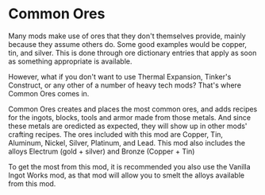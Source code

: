 # Common Ores

Many mods make use of ores that they don't themselves provide, mainly because they assume others do.  Some good examples would be copper, tin, and silver.  This is done through ore dictionary entries that apply as soon as something appropriate is available.

However, what if you don't want to use Thermal Expansion, Tinker's Construct, or any other of a number of heavy tech mods?  That's where Common Ores comes in.

Common Ores creates and places the most common ores, and adds recipes for the ingots, blocks, tools and armor made from those metals.  And since these metals are oredicted as expected, they will show up in other mods' crafting recipes.  The ores included with this mod are Copper, Tin, Aluminum, Nickel, Silver, Platinum, and Lead.  This mod also includes the alloys Electrum (gold + silver) and Bronze (Copper + Tin)

To get the most from this mod, it is recommended you also use the Vanilla Ingot Works mod, as that mod will allow you to smelt the alloys available from this mod.